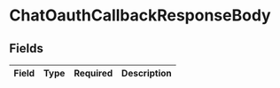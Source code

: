 # ChatOauthCallbackResponseBody


## Fields

| Field       | Type        | Required    | Description |
| ----------- | ----------- | ----------- | ----------- |